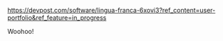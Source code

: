 https://devpost.com/software/lingua-franca-6xovi3?ref_content=user-portfolio&ref_feature=in_progress

Woohoo!
